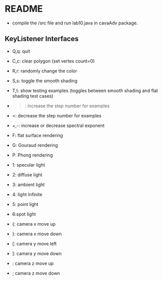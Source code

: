 # README
- compile the /src file and run lab10.java in cavaAdv package.

## KeyListener Interfaces
- Q,q: quit 
- C,c: clear polygon (set vertex count=0)
- R,r: randomly change the color
- S,s: toggle the smooth shading
- T,t: show testing examples (toggles between smooth shading and flat shading test cases)
- >:	 increase the step number for examples
- <:   decrease the step number for examples
- +,-:  increase or decrease spectral exponent
		
- F:	flat surface rendering
- G: Gouraud rendering 
- P: Phong rendering
		
- 1: specular light
- 2: diffuse light 
- 3: ambient light
- 4: light Infinite
- 5: point light
- 6:spot light
		
- {: camera x move up
- }: camera x move down
- [: camera y move left
- ]: camera y move down
- :  camera z move up
- ;  camera z move down